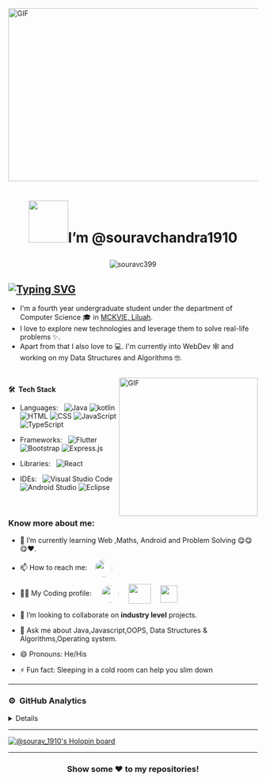 <img height="350px" width="1000px" alt="GIF" src="[https://thumbs.gfycat.com/MadSoftLangur-max-1mb.gif](https://media.tenor.com/phzTPEhdWXMAAAAC/avengers-captain-america.gif)" />

# <p align="center"> <img src="https://i.pinimg.com/originals/57/5a/20/575a20918d349a354cc636a0d49b35a0.gif" width="80" height="85" />I’m @souravchandra1910 </p>


<p align="center"> <!-- &nbsp; &nbsp;	<a href="https://dev.to/rohits05"><img src="https://img.shields.io/badge/DEV.TO-%231572B6.svg?&amp;style=for-the-badge&amp;logo=dev%20to&amp;logoColor=white" alt="Dev to"></a> &nbsp;&nbsp; -->
<img src="https://komarev.com/ghpvc/?username=souravchandra1910&label=Profile%20views&color=0e75b6&style=flat" alt="souravc399" /> </p>

## [![Typing SVG](https://readme-typing-svg.herokuapp.com?right=true&color=FFFFFF&lines=Glad+To+See+You+Here+!+🤩+)](https://git.io/typing-svg)

* I'm a fourth year undergraduate student under the department of Computer Science 🎓 in [MCKVIE, Liluah](http://www.mckvie.edu.in/). 
* I love to explore new technologies and leverage them to solve real-life problems ✨. 
* Apart from that I also love to 💻. I'm currently into WebDev 🕸️ and working on my Data Structures and Algorithms 🤓.

<br />

<img align="right" height="280" width="280" alt="GIF" src="https://camo.githubusercontent.com/410dd0b1b800cd1e13965237beee2a32474be978/68747470733a2f2f6d656469612e67697068792e636f6d2f6d656469612f4d3967624264396e6244724f5475314d71782f67697068792e676966" />

 **🛠 &nbsp;Tech Stack**

- Languages: &nbsp;
  ![Java](https://img.shields.io/badge/-Java-333333?style=flat&logo=Java&logoColor=007ACC)
  ![kotlin](https://img.shields.io/badge/-Kotlin-333333?style=flat&logo=Dart&logoColor=007ACC)
  ![HTML](https://img.shields.io/badge/-HTML-333333?style=flat&logo=HTML5)
  ![CSS](https://img.shields.io/badge/-CSS-333333?style=flat&logo=CSS3&logoColor=1572B6)
  ![JavaScript](https://img.shields.io/badge/-JavaScript-333333?style=flat&logo=javascript)
  ![TypeScript](https://img.shields.io/badge/-TypeScript-333333?style=flat&logo=typescript)

- Frameworks: &nbsp;
  ![Flutter](https://img.shields.io/badge/-Flutter-333333?style=flat&logo=flutter&logoColor=007ACC)
  ![Bootstrap](https://img.shields.io/badge/-Bootstrap-333333?style=flat&logo=bootstrap&logoColor=563D7C)
  ![Express.js](https://img.shields.io/badge/-Express.js-333333?style=flat&logo=node.js)


- Libraries: &nbsp;
  ![React](https://img.shields.io/badge/-React-333333?style=flat&logo=react) 


- IDEs: &nbsp;
  ![Visual Studio Code](https://img.shields.io/badge/-Visual%20Studio%20Code-333333?style=flat&logo=visual-studio-code&logoColor=007ACC)
  ![Android Studio](https://img.shields.io/badge/-Android%20Studio-333333?style=flat&logo=android-studio)
  ![Eclipse](https://img.shields.io/badge/-Eclipse-333333?style=flat&logo=eclipse)
<br>

### Know more about me:


- 🌱 I’m currently learning Web ,Maths, Android and Problem Solving 😋😋😋❤️.

- 📫 How to reach me:&nbsp; &nbsp; <a href="https://www.linkedin.com/in/sourav-chandra-9402751b2/" target="blank"><img align="center" src="https://c.tenor.com/8q8PYGT5jW0AAAAd/linkedin-teameasil.gif" alt="" height="35" width="35" style="border-radius: 50px"/></a> &nbsp;  &nbsp;


- 🏄‍♂️ My Coding profile:  &nbsp; &nbsp; <a href="https://codeforces.com/profile/souravc399" target="blank"><img align="center" src="https://play-lh.googleusercontent.com/EkSlLWf2-04k5Y5F_MDLqoXPdo0TyZX3zKdCfsEUDqVB7INUypTOd6AVmkE_X7ej3JuR" alt="" height="35" width="35" style="border-radius: 50px"/></a> &nbsp; &nbsp; <a href="https://leetcode.com/Souravchandra/" target="blank"><img align="center" src="https://camo.githubusercontent.com/cc970ca71436129d452abe304b052203754cf170951dd0a2a1903613f5b32999/68747470733a2f2f692e70696e696d672e636f6d2f6f726967696e616c732f37332f65312f35342f37336531353432323031316537363365613962333033613737333865373161332e676966" alt="" height="40" width="45" /></a> &nbsp; &nbsp; <a href="https://auth.geeksforgeeks.org/user/souravc399/" target="blank"><img align="center" src="https://media.geeksforgeeks.org/wp-content/uploads/20210608021423/Output.gif" alt="" height="35" width="35" /></a>  

-  👯 I’m looking to collaborate on **industry level** projects.

-  💬 Ask me about  Java,Javascript,OOPS, Data Structures & Algorithms,Operating system.

-  😄 Pronouns: He/His

-  ⚡ Fun fact: Sleeping in a cold room can help you slim down

<!-- ### Languages and Tools::

![C](https://img.shields.io/badge/C%20-%23E34F26.svg?&style=for-the-badge&logo=C&logoColor=white)
![C++](https://img.shields.io/badge/c++%20-%2300599C.svg?&style=for-the-badge&logo=c%2B%2B&ogoColor=white)
![HTML](https://img.shields.io/badge/html%20-%23E34F26.svg?&style=for-the-badge&logo=html5&logoColor=white)
![CSS](https://img.shields.io/badge/css%20-%231572B6.svg?&style=for-the-badge&logo=css3&logoColor=white)
![Python](https://img.shields.io/badge/python%20-%23E34F26.svg?&style=for-the-badge&logo=python&ogoColor=white)
![SQL](https://img.shields.io/badge/SQL%20-%2300599C.svg?&style=for-the-badge&logo=sql&ogoColor=white)
![SQL](https://img.shields.io/badge/Flask%20-%2300599C.svg?&style=for-the-badge&logo=flask&ogoColor=white)

![VSCode](https://img.shields.io/badge/-vscode-00a8e8?style=for-the-badge&logo=visual-studio-code)
![Git](https://img.shields.io/badge/git%20-%23F05033.svg?&style=for-the-badge&logo=git&logoColor=white)
![Linux](https://img.shields.io/badge/-linux-772953?style=for-the-badge&logo=linux)
 -->

<!--<p align="center"><img width="50%" src="https://github-readme-stats.vercel.app/api?username=vinaysaw&show_icons=true" /></p>

 <img align="center" src="https://github-readme-stats.vercel.app/api/top-langs/?username=syedareehaquasar&theme=radical&hide_langs_below=1" /> -->


<hr>

### ⚙️ &nbsp;GitHub Analytics
<details>
<table style="width:100%">
  <tr>
    <td> &nbsp; &nbsp; &nbsp; <img src="https://github-readme-stats.vercel.app/api?username=souravchandra1910&show_icons=true&theme=tokyonight&count_private=false" alt="#" /> &nbsp; &nbsp; &nbsp;</td>
   &nbsp; &nbsp; <td> &nbsp; &nbsp; &nbsp; <img width="460px" src="https://github-readme-stats.vercel.app/api/top-langs/?username=souravchandra1910&hide=html&hide_title=true&hide_border=true&layout=compact&langs_count=6&text_color=000&icon_color=fff&bg_color=0,52fa5a,4dfcff,c64dff&theme=graywhite"> &nbsp; &nbsp; &nbsp;
</td> 

  </tr>
</table>

->

<table style="width:100%">
  <tr>
        <td> <img src="https://activity-graph.herokuapp.com/graph?username=souravchandra1910&theme=github"> </td>
  </tr>
</table>
<!-- ![Code Time](http://img.shields.io/badge/Code%20Time-0%20secs-blue) -->

<table style="width:100%">
    <tr>
          <td> <img src="https://activity-graph.herokuapp.com/graph?username=souravchandra1910&theme=github"> </td>
    </tr>
  </table>
  <br>
  <!-- *** -->
  
  <!-- **⚙🏆 &nbsp;Trophies**
  <br> -->
  [![trophy](https://github-profile-trophy.vercel.app/?username=souravchandra1910&theme=onestar)](https://github.com/ryo-ma/github-profile-trophy) 
  </details>
  <hr>
  <!-- <br> -->
  
 [![@sourav_1910's Holopin board](https://holopin.me/sourav_1910)](https://holopin.io/@sourav_1910)
  <div align="center">
  <hr>

### Show some ❤️ to my repositories!

</div>

